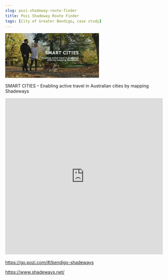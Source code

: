```yaml
---
slug: pozi-shadeway-route-finder
title: Pozi Shadeway Route Finder
tags: [City of Greater Bendigo, case study]
---
```


![Smart Cities](/static/img/shadeways-300x143.webp)

SMART CITIES – Enabling active travel in Australian cities by mapping Shadeways

<!--truncate-->

<iframe width="100%" height="500px" frameborder="0" scrolling="no" src="https://go.pozi.com/#/bendigo-shadeways"></iframe>

https://go.pozi.com/#/bendigo-shadeways

https://www.shadeways.net/
